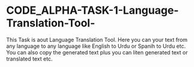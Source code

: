 # CODE_ALPHA-TASK-1-Language-Translation-Tool-
This Task is aout Language Translation Tool. Here you can your text from any language to any language like English to Urdu or Spanih to Urdu etc.
You can also copy the generated text plus you can liten generated text or translated text etc.
